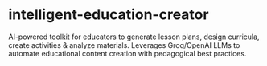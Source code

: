 # intelligent-education-creator
AI-powered toolkit for educators to generate lesson plans, design curricula, create activities &amp; analyze materials. Leverages Groq/OpenAI LLMs to automate educational content creation with pedagogical best practices. 
